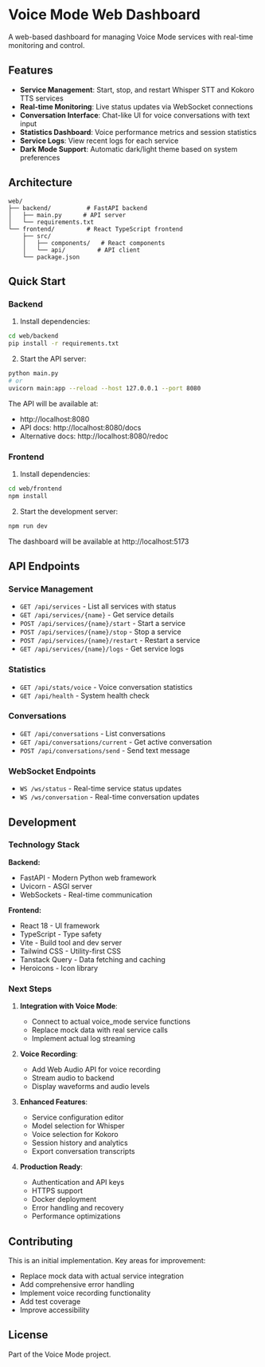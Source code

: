 # Voice Mode Web Dashboard

A web-based dashboard for managing Voice Mode services with real-time monitoring and control.

## Features

- **Service Management**: Start, stop, and restart Whisper STT and Kokoro TTS services
- **Real-time Monitoring**: Live status updates via WebSocket connections
- **Conversation Interface**: Chat-like UI for voice conversations with text input
- **Statistics Dashboard**: Voice performance metrics and session statistics
- **Service Logs**: View recent logs for each service
- **Dark Mode Support**: Automatic dark/light theme based on system preferences

## Architecture

```
web/
├── backend/          # FastAPI backend
│   ├── main.py      # API server
│   └── requirements.txt
└── frontend/         # React TypeScript frontend
    ├── src/
    │   ├── components/   # React components
    │   └── api/         # API client
    └── package.json
```

## Quick Start

### Backend

1. Install dependencies:
```bash
cd web/backend
pip install -r requirements.txt
```

2. Start the API server:
```bash
python main.py
# or
uvicorn main:app --reload --host 127.0.0.1 --port 8080
```

The API will be available at:
- http://localhost:8080
- API docs: http://localhost:8080/docs
- Alternative docs: http://localhost:8080/redoc

### Frontend

1. Install dependencies:
```bash
cd web/frontend
npm install
```

2. Start the development server:
```bash
npm run dev
```

The dashboard will be available at http://localhost:5173

## API Endpoints

### Service Management
- `GET /api/services` - List all services with status
- `GET /api/services/{name}` - Get service details
- `POST /api/services/{name}/start` - Start a service
- `POST /api/services/{name}/stop` - Stop a service
- `POST /api/services/{name}/restart` - Restart a service
- `GET /api/services/{name}/logs` - Get service logs

### Statistics
- `GET /api/stats/voice` - Voice conversation statistics
- `GET /api/health` - System health check

### Conversations
- `GET /api/conversations` - List conversations
- `GET /api/conversations/current` - Get active conversation
- `POST /api/conversations/send` - Send text message

### WebSocket Endpoints
- `WS /ws/status` - Real-time service status updates
- `WS /ws/conversation` - Real-time conversation updates

## Development

### Technology Stack

**Backend:**
- FastAPI - Modern Python web framework
- Uvicorn - ASGI server
- WebSockets - Real-time communication

**Frontend:**
- React 18 - UI framework
- TypeScript - Type safety
- Vite - Build tool and dev server
- Tailwind CSS - Utility-first CSS
- Tanstack Query - Data fetching and caching
- Heroicons - Icon library

### Next Steps

1. **Integration with Voice Mode**:
   - Connect to actual voice_mode service functions
   - Replace mock data with real service calls
   - Implement actual log streaming

2. **Voice Recording**:
   - Add Web Audio API for voice recording
   - Stream audio to backend
   - Display waveforms and audio levels

3. **Enhanced Features**:
   - Service configuration editor
   - Model selection for Whisper
   - Voice selection for Kokoro
   - Session history and analytics
   - Export conversation transcripts

4. **Production Ready**:
   - Authentication and API keys
   - HTTPS support
   - Docker deployment
   - Error handling and recovery
   - Performance optimizations

## Contributing

This is an initial implementation. Key areas for improvement:
- Replace mock data with actual service integration
- Add comprehensive error handling
- Implement voice recording functionality
- Add test coverage
- Improve accessibility

## License

Part of the Voice Mode project.